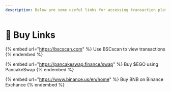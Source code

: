 ```yaml
---
description: Below are some useful links for accessing transaction platforms.
---
```


# 💱 Buy Links

{% embed url="https://bscscan.com" %}
Use BSCscan to view transactions
{% endembed %}

{% embed url="https://pancakeswap.finance/swap" %}
Buy $EGO using PancakeSwap
{% endembed %}

{% embed url="https://www.binance.us/en/home" %}
Buy BNB on Binance Exchance
{% endembed %}
